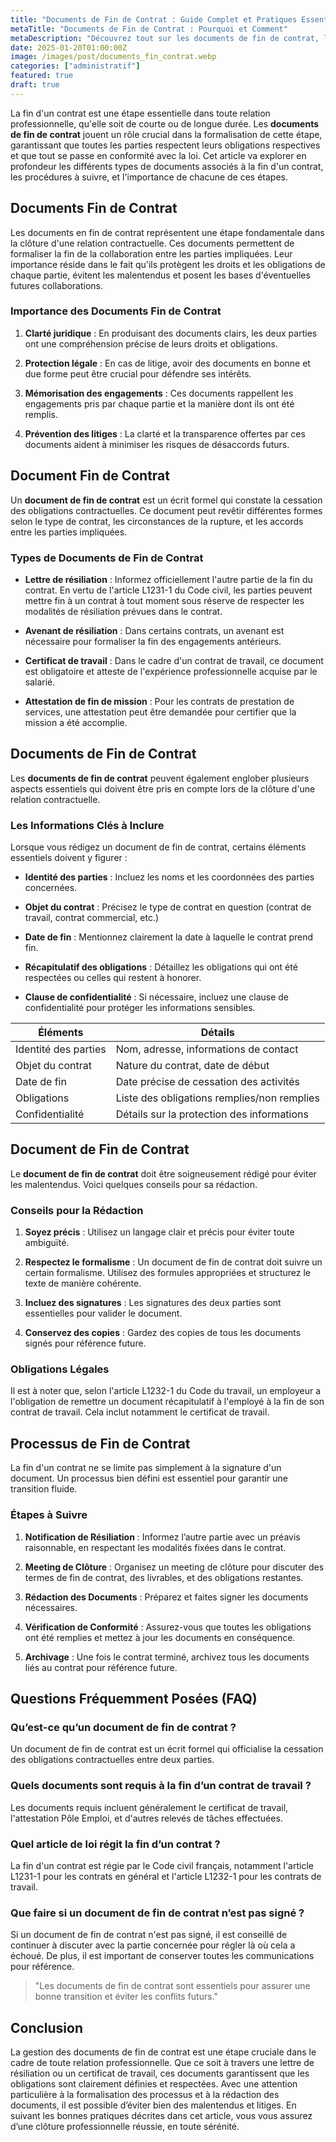 ```yaml
---
title: "Documents de Fin de Contrat : Guide Complet et Pratiques Essentielles"
metaTitle: "Documents de Fin de Contrat : Pourquoi et Comment"
metaDescription: "Découvrez tout sur les documents de fin de contrat, leur importance et les étapes clés à suivre."
date: 2025-01-20T01:00:00Z
image: /images/post/documents_fin_contrat.webp
categories: ["administratif"]
featured: true
draft: true
---
```


La fin d'un contrat est une étape essentielle dans toute relation professionnelle, qu'elle soit de courte ou de longue durée. Les **documents de fin de contrat** jouent un rôle crucial dans la formalisation de cette étape, garantissant que toutes les parties respectent leurs obligations respectives et que tout se passe en conformité avec la loi. Cet article va explorer en profondeur les différents types de documents associés à la fin d'un contrat, les procédures à suivre, et l'importance de chacune de ces étapes.

## Documents Fin de Contrat

Les documents en fin de contrat représentent une étape fondamentale dans la clôture d'une relation contractuelle. Ces documents permettent de formaliser la fin de la collaboration entre les parties impliquées. Leur importance réside dans le fait qu'ils protègent les droits et les obligations de chaque partie, évitent les malentendus et posent les bases d'éventuelles futures collaborations.

### Importance des Documents Fin de Contrat

1. **Clarté juridique** : En produisant des documents clairs, les deux parties ont une compréhension précise de leurs droits et obligations.
   
2. **Protection légale** : En cas de litige, avoir des documents en bonne et due forme peut être crucial pour défendre ses intérêts.

3. **Mémorisation des engagements** : Ces documents rappellent les engagements pris par chaque partie et la manière dont ils ont été remplis.

4. **Prévention des litiges** : La clarté et la transparence offertes par ces documents aident à minimiser les risques de désaccords futurs.

## Document Fin de Contrat

Un **document de fin de contrat** est un écrit formel qui constate la cessation des obligations contractuelles. Ce document peut revêtir différentes formes selon le type de contrat, les circonstances de la rupture, et les accords entre les parties impliquées.

### Types de Documents de Fin de Contrat

- **Lettre de résiliation** : Informez officiellement l'autre partie de la fin du contrat. En vertu de l'article L1231-1 du Code civil, les parties peuvent mettre fin à un contrat à tout moment sous réserve de respecter les modalités de résiliation prévues dans le contrat.

- **Avenant de résiliation** : Dans certains contrats, un avenant est nécessaire pour formaliser la fin des engagements antérieurs.

- **Certificat de travail** : Dans le cadre d'un contrat de travail, ce document est obligatoire et atteste de l'expérience professionnelle acquise par le salarié.

- **Attestation de fin de mission** : Pour les contrats de prestation de services, une attestation peut être demandée pour certifier que la mission a été accomplie.

## Documents de Fin de Contrat

Les **documents de fin de contrat** peuvent également englober plusieurs aspects essentiels qui doivent être pris en compte lors de la clôture d'une relation contractuelle.

### Les Informations Clés à Inclure

Lorsque vous rédigez un document de fin de contrat, certains éléments essentiels doivent y figurer :

- **Identité des parties** : Incluez les noms et les coordonnées des parties concernées.
  
- **Objet du contrat** : Précisez le type de contrat en question (contrat de travail, contrat commercial, etc.)

- **Date de fin** : Mentionnez clairement la date à laquelle le contrat prend fin.

- **Récapitulatif des obligations** : Détaillez les obligations qui ont été respectées ou celles qui restent à honorer.

- **Clause de confidentialité** : Si nécessaire, incluez une clause de confidentialité pour protéger les informations sensibles.

| Éléments | Détails |
|----------|---------|
| Identité des parties | Nom, adresse, informations de contact |
| Objet du contrat | Nature du contrat, date de début |
| Date de fin | Date précise de cessation des activités |
| Obligations | Liste des obligations remplies/non remplies |
| Confidentialité | Détails sur la protection des informations |

## Document de Fin de Contrat

Le **document de fin de contrat** doit être soigneusement rédigé pour éviter les malentendus. Voici quelques conseils pour sa rédaction.

### Conseils pour la Rédaction

1. **Soyez précis** : Utilisez un langage clair et précis pour éviter toute ambiguïté.

2. **Respectez le formalisme** : Un document de fin de contrat doit suivre un certain formalisme. Utilisez des formules appropriées et structurez le texte de manière cohérente.

3. **Incluez des signatures** : Les signatures des deux parties sont essentielles pour valider le document.

4. **Conservez des copies** : Gardez des copies de tous les documents signés pour référence future.

### Obligations Légales

Il est à noter que, selon l'article L1232-1 du Code du travail, un employeur a l'obligation de remettre un document récapitulatif à l'employé à la fin de son contrat de travail. Cela inclut notamment le certificat de travail.

## Processus de Fin de Contrat

La fin d'un contrat ne se limite pas simplement à la signature d'un document. Un processus bien défini est essentiel pour garantir une transition fluide.

### Étapes à Suivre

1. **Notification de Résiliation** : Informez l’autre partie avec un préavis raisonnable, en respectant les modalités fixées dans le contrat.

2. **Meeting de Clôture** : Organisez un meeting de clôture pour discuter des termes de fin de contrat, des livrables, et des obligations restantes.

3. **Rédaction des Documents** : Préparez et faites signer les documents nécessaires.

4. **Vérification de Conformité** : Assurez-vous que toutes les obligations ont été remplies et mettez à jour les documents en conséquence.

5. **Archivage** : Une fois le contrat terminé, archivez tous les documents liés au contrat pour référence future.

## Questions Fréquemment Posées (FAQ)

### Qu’est-ce qu’un document de fin de contrat ?

Un document de fin de contrat est un écrit formel qui officialise la cessation des obligations contractuelles entre deux parties.

### Quels documents sont requis à la fin d’un contrat de travail ?

Les documents requis incluent généralement le certificat de travail, l'attestation Pôle Emploi, et d'autres relevés de tâches effectuées.

### Quel article de loi régit la fin d’un contrat ?

La fin d'un contrat est régie par le Code civil français, notamment l'article L1231-1 pour les contrats en général et l'article L1232-1 pour les contrats de travail.

### Que faire si un document de fin de contrat n’est pas signé ?

Si un document de fin de contrat n'est pas signé, il est conseillé de continuer à discuter avec la partie concernée pour régler là où cela a échoué. De plus, il est important de conserver toutes les communications pour référence.

> "Les documents de fin de contrat sont essentiels pour assurer une bonne transition et éviter les conflits futurs." 

## Conclusion

La gestion des documents de fin de contrat est une étape cruciale dans le cadre de toute relation professionnelle. Que ce soit à travers une lettre de résiliation ou un certificat de travail, ces documents garantissent que les obligations sont clairement définies et respectées. Avec une attention particulière à la formalisation des processus et à la rédaction des documents, il est possible d’éviter bien des malentendus et litiges. En suivant les bonnes pratiques décrites dans cet article, vous vous assurez d’une clôture professionnelle réussie, en toute sérénité.